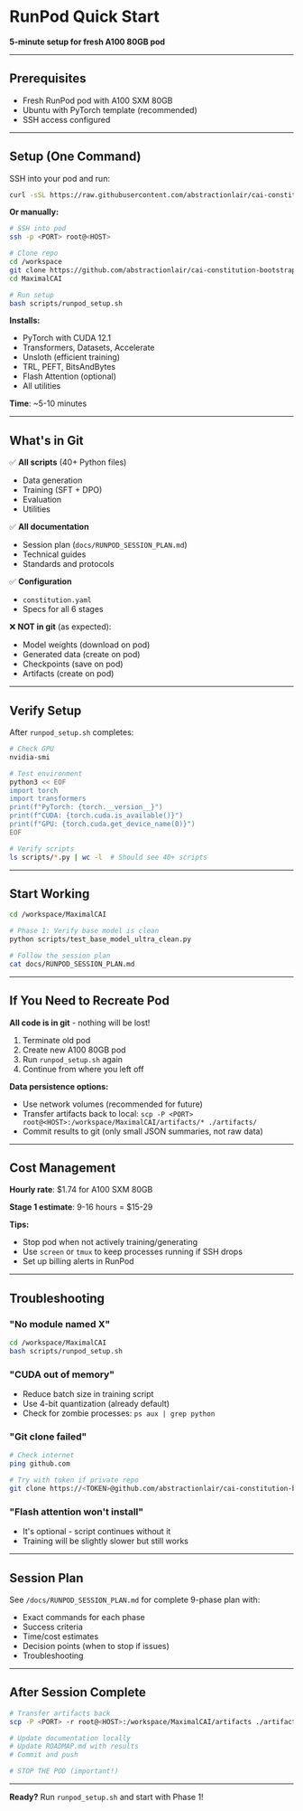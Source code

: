 # RunPod Quick Start

**5-minute setup for fresh A100 80GB pod**

---

## Prerequisites

- Fresh RunPod pod with A100 SXM 80GB
- Ubuntu with PyTorch template (recommended)
- SSH access configured

---

## Setup (One Command)

SSH into your pod and run:

```bash
curl -sSL https://raw.githubusercontent.com/abstractionlair/cai-constitution-bootstrap/main/scripts/runpod_setup.sh | bash
```

**Or manually:**

```bash
# SSH into pod
ssh -p <PORT> root@<HOST>

# Clone repo
cd /workspace
git clone https://github.com/abstractionlair/cai-constitution-bootstrap.git MaximalCAI
cd MaximalCAI

# Run setup
bash scripts/runpod_setup.sh
```

**Installs:**
- PyTorch with CUDA 12.1
- Transformers, Datasets, Accelerate
- Unsloth (efficient training)
- TRL, PEFT, BitsAndBytes
- Flash Attention (optional)
- All utilities

**Time**: ~5-10 minutes

---

## What's in Git

✅ **All scripts** (40+ Python files)
- Data generation
- Training (SFT + DPO)
- Evaluation
- Utilities

✅ **All documentation**
- Session plan (`docs/RUNPOD_SESSION_PLAN.md`)
- Technical guides
- Standards and protocols

✅ **Configuration**
- `constitution.yaml`
- Specs for all 6 stages

❌ **NOT in git** (as expected):
- Model weights (download on pod)
- Generated data (create on pod)
- Checkpoints (save on pod)
- Artifacts (create on pod)

---

## Verify Setup

After `runpod_setup.sh` completes:

```bash
# Check GPU
nvidia-smi

# Test environment
python3 << EOF
import torch
import transformers
print(f"PyTorch: {torch.__version__}")
print(f"CUDA: {torch.cuda.is_available()}")
print(f"GPU: {torch.cuda.get_device_name(0)}")
EOF

# Verify scripts
ls scripts/*.py | wc -l  # Should see 40+ scripts
```

---

## Start Working

```bash
cd /workspace/MaximalCAI

# Phase 1: Verify base model is clean
python scripts/test_base_model_ultra_clean.py

# Follow the session plan
cat docs/RUNPOD_SESSION_PLAN.md
```

---

## If You Need to Recreate Pod

**All code is in git** - nothing will be lost!

1. Terminate old pod
2. Create new A100 80GB pod
3. Run `runpod_setup.sh` again
4. Continue from where you left off

**Data persistence options:**
- Use network volumes (recommended for future)
- Transfer artifacts back to local: `scp -P <PORT> root@<HOST>:/workspace/MaximalCAI/artifacts/* ./artifacts/`
- Commit results to git (only small JSON summaries, not raw data)

---

## Cost Management

**Hourly rate**: $1.74 for A100 SXM 80GB

**Stage 1 estimate**: 9-16 hours = $15-29

**Tips:**
- Stop pod when not actively training/generating
- Use `screen` or `tmux` to keep processes running if SSH drops
- Set up billing alerts in RunPod

---

## Troubleshooting

### "No module named X"
```bash
cd /workspace/MaximalCAI
bash scripts/runpod_setup.sh
```

### "CUDA out of memory"
- Reduce batch size in training script
- Use 4-bit quantization (already default)
- Check for zombie processes: `ps aux | grep python`

### "Git clone failed"
```bash
# Check internet
ping github.com

# Try with token if private repo
git clone https://<TOKEN>@github.com/abstractionlair/cai-constitution-bootstrap.git
```

### "Flash attention won't install"
- It's optional - script continues without it
- Training will be slightly slower but still works

---

## Session Plan

See `/docs/RUNPOD_SESSION_PLAN.md` for complete 9-phase plan with:
- Exact commands for each phase
- Success criteria
- Time/cost estimates
- Decision points (when to stop if issues)
- Troubleshooting

---

## After Session Complete

```bash
# Transfer artifacts back
scp -P <PORT> -r root@<HOST>:/workspace/MaximalCAI/artifacts ./artifacts/

# Update documentation locally
# Update ROADMAP.md with results
# Commit and push

# STOP THE POD (important!)
```

---

**Ready?** Run `runpod_setup.sh` and start with Phase 1!
